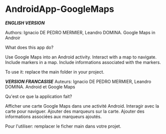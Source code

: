 # AndroidApp-GoogleMaps

***ENGLISH VERSION***

Authors: Ignacio DE PEDRO MERMIER, Leandro DOMINA.
Google Maps in Androir

What does this app do?

Use Google Maps into an Android activity.
Interact with a map to navigate.
Include markers in a map.
Include informations associated with the markers.

To use it: replace the main folder in your project.

***VERSION FRANCASISE***
Auteurs: Ignacio DE PEDRO MERMIER, Leandro DOMINA.
Android et Google Maps

Qu'est ce que la application fait?

Afficher une carte Google Maps dans une activité Android.
Interagir avec la carte pour naviguer.
Ajouter des marqueurs sur la carte.
Ajouter des informations associées aux marqueurs ajoutés.

Pour l'utiliser: remplacer le ficher main dans votre projet.







